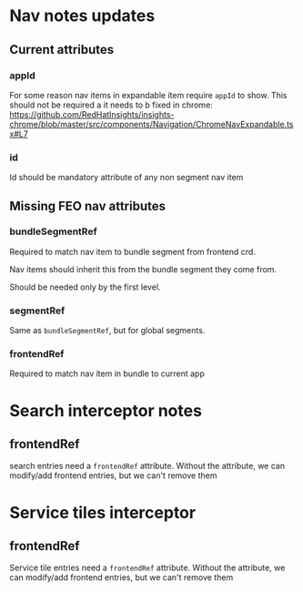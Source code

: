 # Nav notes updates

## Current attributes

### appId

For some reason nav items in expandable item require `appId` to show. This should not be required a it needs to b fixed in chrome: https://github.com/RedHatInsights/insights-chrome/blob/master/src/components/Navigation/ChromeNavExpandable.tsx#L7

### id

Id should be mandatory attribute of any non segment nav item


## Missing FEO nav attributes

### bundleSegmentRef

Required to match nav item to bundle segment from frontend crd.

Nav items should inherit this from the bundle segment they come from.

Should be needed only by the first level.

### segmentRef

Same as `bundleSegmentRef`, but for global segments.

### frontendRef

Required to match nav item in bundle to current app

# Search interceptor notes

## frontendRef

search entries need a `frontendRef` attribute. Without the attribute, we can modify/add frontend entries, but we can't remove them

# Service tiles interceptor

## frontendRef

Service tile entries need a `frontendRef` attribute. Without the attribute, we can modify/add frontend entries, but we can't remove them
